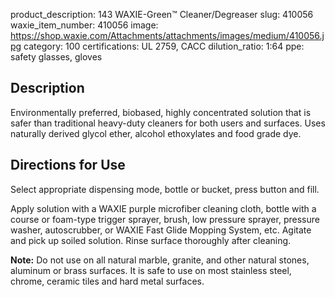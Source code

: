 product_description: 143 WAXIE-Green™ Cleaner/Degreaser
slug: 410056
waxie_item_number: 410056
image: https://shop.waxie.com/Attachments/attachments/images/medium/410056.jpg
category: 100
certifications: UL 2759, CACC
dilution_ratio: 1:64
ppe: safety glasses, gloves

## Description

Environmentally preferred, biobased, highly concentrated solution that is safer than traditional heavy-duty cleaners for both users and surfaces. Uses naturally derived glycol ether, alcohol ethoxylates and food grade dye.

## Directions for Use

Select appropriate dispensing mode, bottle or bucket, press button and fill.

Apply solution with a WAXIE purple microfiber cleaning cloth, bottle with a course or foam-type trigger sprayer, brush, low pressure sprayer, pressure washer, autoscrubber, or WAXIE Fast Glide Mopping System, etc. Agitate and pick up soiled solution. Rinse surface thoroughly after cleaning.

**Note:** Do not use on all natural marble, granite, and other natural stones, aluminum or brass surfaces. It is safe to use on most stainless steel, chrome, ceramic tiles and hard metal surfaces.
